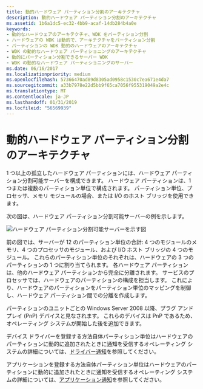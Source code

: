 ```yaml
---
title: 動的ハードウェア パーティション分割のアーキテクチャ
description: 動的ハードウェア パーティション分割のアーキテクチャ
ms.assetid: 1b6a1dc5-ec32-4bb9-acaf-14db284b4a0e
keywords:
- 動的なハードウェアのアーキテクチャ、WDK をパーティション分割
- ハードウェアの WDK は動的で、アーキテクチャをパーティション分割
- パーティションの WDK 動的のハードウェアのアーキテクチャ
- WDK の動的なハードウェア パーティショニングのアーキテクチャ
- 動的にパーティション分割できるサーバー WDK
- WDK の動的なハードウェア パーティショニングのサーバー
ms.date: 06/16/2017
ms.localizationpriority: medium
ms.openlocfilehash: 57366470ad89d8305ad0958c1530c7ea671e4da7
ms.sourcegitcommit: a33b7978e22d5bb9f65ca7056f955319049a2e4c
ms.translationtype: MT
ms.contentlocale: ja-JP
ms.lasthandoff: 01/31/2019
ms.locfileid: "56569939"
---
```

# <a name="dynamic-hardware-partitioning-architecture"></a>動的ハードウェア パーティション分割のアーキテクチャ


1 つ以上の孤立したハードウェア パーティションには、ハードウェア パーティション分割可能サーバーを構成できます。 ハードウェア パーティションは、1 つまたは複数のパーティション単位で構成されます。 パーティション単位、プロセッサ、メモリ モジュールの場合、または I/O のホスト ブリッジを使用できます。

次の図は、ハードウェア パーティション分割可能サーバーの例を示します。

![ハードウェア パーティション分割可能サーバーを示す図](images/dhparch.gif)

前の図では、サーバーが 12 のパーティション単位の合計: 4 つのモジュールのメモリ、4 つのプロセッサのモジュール、および I/O ホスト ブリッジの 4 つのモジュール。 これらのパーティション単位のそれぞれは、ハードウェアの 3 つのパーティションの 1 つに割り当てられます。 各ハードウェア パーティションは、他のハードウェア パーティションから完全に分離されます。 サービスのプロセッサでは、ハードウェアのパーティションの構成を担当します。 これにより、ハードウェアのパーティションをパーティション単位のマッピングを制御し、ハードウェア パーティション間での分離を作成します。

パーティションのユニットごとの Windows Server 2008 以降、プラグ アンド プレイ (PnP) デバイスと見なされます。 これらのデバイスは PnP であるため、オペレーティング システムが開始した後を追加できます。

デバイス ドライバーを登録する方法自体パーティション単位はハードウェアのパーティションに動的に追加されたときに通知を受信するオペレーティング システムの詳細については、[ドライバー通知](driver-notification.md)を参照してください。

アプリケーションを登録する方法自体パーティション単位はハードウェアのパーティションに動的に追加されたときに通知を受信するオペレーティング システムの詳細については、[アプリケーション通知](application-notification.md)を参照してください。

 

 




